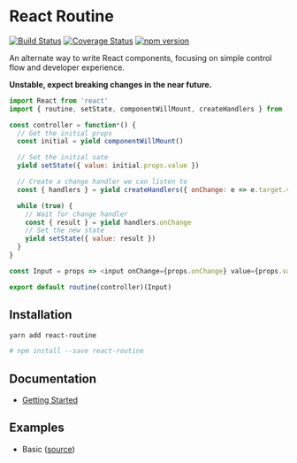 # React Routine

[![Build Status](https://travis-ci.org/jsonnull/react-routine.svg?branch=master)](https://travis-ci.org/jsonnull/react-routine)
[![Coverage Status](https://coveralls.io/repos/github/jsonnull/react-routine/badge.svg?branch=master)](https://coveralls.io/github/jsonnull/react-routine?branch=master)
[![npm version](https://img.shields.io/npm/v/react-routine.svg)](https://www.npmjs.com/package/react-routine)

An alternate way to write React components, focusing on simple control flow and developer experience.

**Unstable, expect breaking changes in the near future.**

```JavaScript
import React from 'react'
import { routine, setState, componentWillMount, createHandlers } from 'react-routine'

const controller = function*() {
  // Get the initial props
  const initial = yield componentWillMount()

  // Set the initial sate
  yield setState({ value: initial.props.value })

  // Create a change handler we can listen to
  const { handlers } = yield createHandlers({ onChange: e => e.target.value })

  while (true) {
    // Wait for change handler
    const { result } = yield handlers.onChange
    // Set the new state
    yield setState({ value: result })
  }
}

const Input = props => <input onChange={props.onChange} value={props.value} />

export default routine(controller)(Input)
```

## Installation

```sh
yarn add react-routine

# npm install --save react-routine
```

## Documentation

 - [Getting Started](docs/getting-started.md)

## Examples

 - Basic ([source](examples/))
